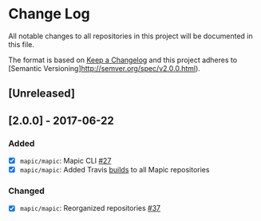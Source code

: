 # Change Log
All notable changes to all repositories in this project will be documented in this file. 

The format is based on [Keep a Changelog](http://keepachangelog.com/en/1.0.0/)
and this project adheres to [Semantic Versioning]http://semver.org/spec/v2.0.0.html).

## [Unreleased]

## [2.0.0] - 2017-06-22
### Added
- [x] `mapic/mapic`: Mapic CLI [#27](https://github.com/mapic/mapic/issues/27)
- [x] `mapic/mapic`: Added Travis [builds](https://travis-ci.org/mapic) to all Mapic repositories
### Changed
- [x] `mapic/mapic`: Reorganized repositories [#37](https://github.com/mapic/mapic/issues/37)

